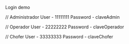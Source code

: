 Login demo

// Administrador
User - 11111111 
Password - claveAdmin

// Operador
User - 22222222
Password - claveOperador

// Chofer
User - 33333333
Password - claveChofer
